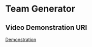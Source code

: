 # Team Generator

## Video Demonstration URl
[Demonstration](https://drive.google.com/file/d/1hazDh7qB7TeOeK7p8AaygBAZhTrn7Nxr/view)
